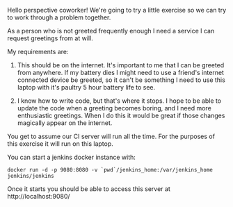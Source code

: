 Hello perspective coworker! We're going to try a little exercise so we can try to work through a problem together.

As a person who is not greeted frequently enough I need a service I can request greetings from at will. 

My requirements are:

1. This should be on the internet. It's important to me that I can be greeted from anywhere. If my battery dies I might need to use a friend's internet connected device be greeted, so it can't be something I need to use this laptop with it's paultry 5 hour battery life to see.

2. I know how to write code, but that's where it stops. I hope to be able to update the code when a greeting becomes boring, and I need more enthusiastic greetings. When I do this it would be great if those changes magically appear on the internet.

You get to assume our CI server will run all the time. For the purposes of this exercise it will run on this laptop. 

You can start a jenkins docker instance with:

```
docker run -d -p 9080:8080 -v `pwd`/jenkins_home:/var/jenkins_home  jenkins/jenkins
```

Once it starts you should be able to access this server at http://localhost:9080/

